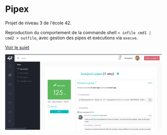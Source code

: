 # Pipex

Projet de niveau 3 de l'école 42.

Reproduction du comportement de la commande shell `< infile cmd1 | cmd2 > outfile`, avec gestion des pipes et exécutions via `execve`.

[Voir le sujet](./fr.subject.pdf)

![capture d'écran](./Screenshot.png)
